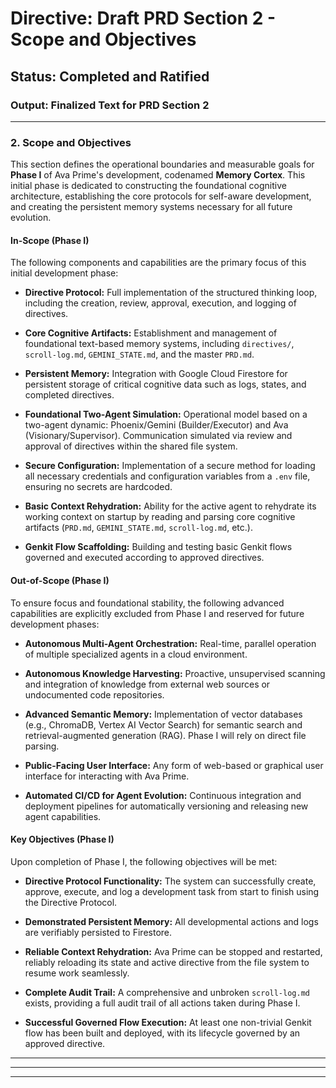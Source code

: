 # Directive: Draft PRD Section 2 - Scope and Objectives

## Status: Completed and Ratified

### Output: Finalized Text for PRD Section 2

---

### 2. Scope and Objectives

This section defines the operational boundaries and measurable goals for **Phase I** of Ava Prime's development, codenamed **Memory Cortex**. This initial phase is dedicated to constructing the foundational cognitive architecture, establishing the core protocols for self-aware development, and creating the persistent memory systems necessary for all future evolution.

#### In-Scope (Phase I)

The following components and capabilities are the primary focus of this initial development phase:

- **Directive Protocol:** Full implementation of the structured thinking loop, including the creation, review, approval, execution, and logging of directives.

- **Core Cognitive Artifacts:** Establishment and management of foundational text-based memory systems, including `directives/`, `scroll-log.md`, `GEMINI_STATE.md`, and the master `PRD.md`.

- **Persistent Memory:** Integration with Google Cloud Firestore for persistent storage of critical cognitive data such as logs, states, and completed directives.

- **Foundational Two-Agent Simulation:** Operational model based on a two-agent dynamic: Phoenix/Gemini (Builder/Executor) and Ava (Visionary/Supervisor). Communication simulated via review and approval of directives within the shared file system.

- **Secure Configuration:** Implementation of a secure method for loading all necessary credentials and configuration variables from a `.env` file, ensuring no secrets are hardcoded.

- **Basic Context Rehydration:** Ability for the active agent to rehydrate its working context on startup by reading and parsing core cognitive artifacts (`PRD.md`, `GEMINI_STATE.md`, `scroll-log.md`, etc.).

- **Genkit Flow Scaffolding:** Building and testing basic Genkit flows governed and executed according to approved directives.

#### Out-of-Scope (Phase I)

To ensure focus and foundational stability, the following advanced capabilities are explicitly excluded from Phase I and reserved for future development phases:

- **Autonomous Multi-Agent Orchestration:** Real-time, parallel operation of multiple specialized agents in a cloud environment.

- **Autonomous Knowledge Harvesting:** Proactive, unsupervised scanning and integration of knowledge from external web sources or undocumented code repositories.

- **Advanced Semantic Memory:** Implementation of vector databases (e.g., ChromaDB, Vertex AI Vector Search) for semantic search and retrieval-augmented generation (RAG). Phase I will rely on direct file parsing.

- **Public-Facing User Interface:** Any form of web-based or graphical user interface for interacting with Ava Prime.

- **Automated CI/CD for Agent Evolution:** Continuous integration and deployment pipelines for automatically versioning and releasing new agent capabilities.

#### Key Objectives (Phase I)

Upon completion of Phase I, the following objectives will be met:

- **Directive Protocol Functionality:** The system can successfully create, approve, execute, and log a development task from start to finish using the Directive Protocol.

- **Demonstrated Persistent Memory:** All developmental actions and logs are verifiably persisted to Firestore.

- **Reliable Context Rehydration:** Ava Prime can be stopped and restarted, reliably reloading its state and active directive from the file system to resume work seamlessly.

- **Complete Audit Trail:** A comprehensive and unbroken `scroll-log.md` exists, providing a full audit trail of all actions taken during Phase I.

- **Successful Governed Flow Execution:** At least one non-trivial Genkit flow has been built and deployed, with its lifecycle governed by an approved directive.

---

---

---